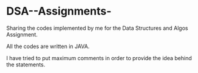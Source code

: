 # DSA--Assignments-

Sharing the codes implemented by me for the Data Structures and Algos Assignment.

All the codes are written in JAVA.

I have tried to put maximum comments in order to provide the idea behind the statements.
